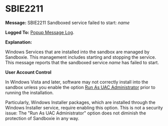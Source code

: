 # SBIE2211


**Message:** SBIE2211 Sandboxed service failed to start: _name_

**Logged To:** [Popup Message Log](PopupMessageLog.md).

**Explanation:**

Windows Services that are installed into the sandbox are managed by Sandboxie. This management includes starting and stopping the service. This message reports that the sandboxed service _name_ has failed to start.

**User Account Control**

In Windows Vista and later, software may not correctly install into the sandbox unless you enable the option [Run As UAC Administrator](FileMenu.md#run-as-uac-administrator) prior to running the installation.

Particularly, Windows Installer packages, which are installed through the Windows Installer service, require enabling this option. This is not a security issue: The "Run As UAC Administrator" option does not diminish the protection of Sandboxie in any way.

